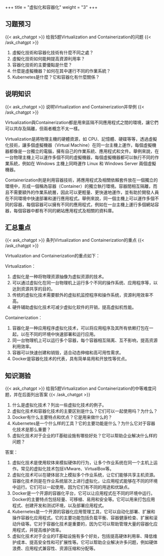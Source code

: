 +++
title = "虚拟化和容器化"
weight = "3"
+++
## 习题预习
{{< ask_chatgpt >}}
给我5题Virtualization and Containerization的问题
{{< /ask_chatgpt >}}



1. 虛擬化技術和容器化技術有什麼不同之處？ 
2. 虛擬化技術如何能夠提高資源利用率？ 
3. 容器化技術的主要優點是什麼？ 
4. 什麼是虛擬機器？如何在其中運行不同的作業系統？ 
5. Kubernetes是什麼？它和容器化有什麼關係？   

## 说明知识
{{< ask_chatgpt >}}
说明Virtualization and Containerization并举例
{{< /ask_chatgpt >}}



Virtualization與Containerization都是用來區隔不同應用程式之間的環境，讓它們可以共存及隔離，但兩者概念不太一樣。

Virtualization是將物理主機的硬體資源，如 CPU、記憶體、硬碟等等，透過虛擬化技術，讓多個虛擬機器（Virtual Machine）在同一台主機上運作，每個虛擬機器都像是一台獨立的電腦，擁有自己的作業系統、應用程式和文件。舉例來說，在一台物理主機上可以運作多個不同的虛擬機器，每個虛擬機器都可以執行不同的作業系統，例如在 Windows 主機上同時運作 Linux 和 Windows Server 兩個虛擬機器。

Containerization則是利用容器技術，將應用程式及相關依賴套件放在一個獨立的環境中，形成一個稱為容器（Container）的獨立執行環境。容器間相互隔離，而且不需要額外的作業系統層，因此可以更輕量、更快速地運作，並有助於開發人員在不同環境中快速部署和運行應用程式。舉例來說，同一個主機上可以運作多個不同的容器，每個容器可以擁有不同的應用程式，例如在一台主機上運行多個網站容器，每個容器中都有不同的網站應用程式及相關的資料庫。   

## 汇总重点
{{< ask_chatgpt >}}
条列Virtualization and Containerization的重点
{{< /ask_chatgpt >}}



Virtualization and Containerization的重点如下：

Virtualization：
1. 虚拟化是一种将物理资源抽像为虚拟资源的技术。
2. 可以通过虚拟化在同一台物理机上运行多个不同的操作系统、应用程序等，以达到资源共享的目的。
3. 传统的虚拟化技术需要额外的虚拟机监控程序和操作系统，资源利用效率不高。
4. 硬件辅助虚拟化技术可减少虚拟化软件的开销，提高虚拟机性能。

Containerization：
1. 容器化是一种应用程序虚拟化技术，可以将应用程序及其所有依赖打包在一起，以在不同的环境中快速部署和运行应用。
2. 同一台物理机上可以运行多个容器，每个容器相互隔离、互不影响，提高资源利用效率。
3. 容器可以快速创建和销毁，适合动态伸缩和高可用性需求。
4. Docker是容器化技术的代表，具有简单易用和开放性等优点。   

## 知识测验
{{< ask_chatgpt >}}
给我5题Virtualization and Containerization的中等难度问题，并在后面列出答案
{{< /ask_chatgpt >}}



1. 什么是虚拟化技术？列出一些虚拟化技术的例子。
2. 虚拟化技术和容器化技术的主要区别是什么？它们可以一起使用吗？为什么？
3. Docker有什么主要特点和优点？它是用来做什么的？
4. Kubernetes是一个什么样的工具？它的主要功能是什么？为什么它对于容器化技术是那么重要？
5. 虚拟化技术对于企业的IT基础设施有哪些好处？它可以帮助企业解决什么样的问题？

答案：
1. 虚拟化技术是使用软体来模拟硬体的行为，让多个作业系统在同一个主机上运作。常见的虚拟化技术包括VMware、VirtualBox等。
2. 虚拟化技术可以在硬体层次上模拟多个作业系统，让它们能够共享主机资源。容器化技术则是在作业系统层次上进行虚拟化，让应用程式能够在不同的环境中运行。它们可以一起使用，因为它们有不同的用途和优缺点。
3. Docker是一个开源的容器化平台，它可以让应用程式在不同的环境中运行。Docker的主要特点包括轻量、可移植、易用和安全等。它可以用来打包应用程式、创建开发和测试环境，以及部署应用程式。
4. Kubernetes是一个开源的容器化应用管理工具，它可以自动化部署、扩展和操作容器化应用程式。它的主要功能包括负载平衡、容器健康检查、扩展和滚动升级等。它对于容器化技术是重要的，因为它可以帮助管理大量的容器化应用程式，并提高维护效率。
5. 虚拟化技术对于企业的IT基础设施有多个好处，包括提高硬体利用率、降低维护成本、提高安全性和可扩展性等。它可以帮助企业解决许多问题，例如硬体浪费、应用程式兼容性、资源压缩和分配等。   

